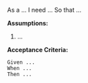 As a ...
I need ...
So that ...

**Assumptions:**
1. ...

**Acceptance Criteria:**
```
Given ...
When ...
Then ...
```
